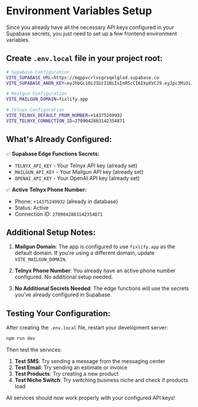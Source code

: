 # Environment Variables Setup

Since you already have all the necessary API keys configured in your Supabase secrets, you just need to set up a few frontend environment variables.

## Create `.env.local` file in your project root:

```bash
# Supabase Configuration
VITE_SUPABASE_URL=https://mqppvcrlvsgrsqelglod.supabase.co
VITE_SUPABASE_ANON_KEY=eyJhbGciOiJIUzI1NiIsInR5cCI6IkpXVCJ9.eyJpc3MiOiJzdXBhYmFzZSIsInJlZiI6Im1xcHB2Y3JsdnNncnNxZWxnbG9kIiwicm9sZSI6ImFub24iLCJpYXQiOjE3MTkzNDgxNTYsImV4cCI6MjAzNDkyNDE1Nn0.XaKEeJOCMJ-N6J5qM4kLLKeBb7yVqLb_bnBFvqBgLWs

# Mailgun Configuration
VITE_MAILGUN_DOMAIN=fixlify.app

# Telnyx Configuration
VITE_TELNYX_DEFAULT_FROM_NUMBER=+14375249932
VITE_TELNYX_CONNECTION_ID=2709042883142354871
```

## What's Already Configured:

✅ **Supabase Edge Functions Secrets:**
- `TELNYX_API_KEY` - Your Telnyx API key (already set)
- `MAILGUN_API_KEY` - Your Mailgun API key (already set)
- `OPENAI_API_KEY` - Your OpenAI API key (already set)

✅ **Active Telnyx Phone Number:**
- Phone: `+14375249932` (already in database)
- Status: Active
- Connection ID: `2709042883142354871`

## Additional Setup Notes:

1. **Mailgun Domain**: The app is configured to use `fixlify.app` as the default domain. If you're using a different domain, update `VITE_MAILGUN_DOMAIN`.

2. **Telnyx Phone Number**: You already have an active phone number configured. No additional setup needed.

3. **No Additional Secrets Needed**: The edge functions will use the secrets you've already configured in Supabase.

## Testing Your Configuration:

After creating the `.env.local` file, restart your development server:

```bash
npm run dev
```

Then test the services:

1. **Test SMS**: Try sending a message from the messaging center
2. **Test Email**: Try sending an estimate or invoice
3. **Test Products**: Try creating a new product
4. **Test Niche Switch**: Try switching business niche and check if products load

All services should now work properly with your configured API keys! 